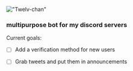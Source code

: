 !["Twelv-chan"](https://cdn.discordapp.com/attachments/1192242595594784879/1192267146747707402/Twelv-chan_Banner.png?ex=65a8744f&is=6595ff4f&hm=f90186a9d9702d69df14cb473b12fd02b9e066502f10663a5064e6f19dd76d61&)

<h3> multipurpose bot for my discord servers </h3>

Current goals:

- [ ] Add a verification method for new users
- [ ] Grab tweets and put them in announcements

